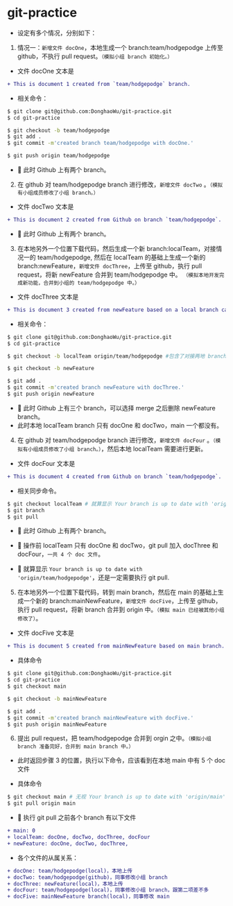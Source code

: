 # git-practice

- 设定有多个情况，分别如下：

1. 情况一：`新增文件 docOne`，本地生成一个 branch:team/hodgepodge 上传至 github，不执行 pull request。`（模拟小组 branch 初始化。）`

- 文件 docOne 文本是

```diff
+ This is document 1 created from `team/hodgepodge` branch.
```

- 相关命令：

```bash
$ git clone git@github.com:DonghaoWu/git-practice.git
$ cd git-practice

$ git checkout -b team/hodgepodge
$ git add .
$ git commit -m'created branch team/hodgepodge with docOne.'

$ git push origin team/hodgepodge
```

- :gem: 此时 Github 上有两个 branch。

2. 在 github 对 team/hodgepodge branch 进行修改，`新增文件 docTwo` 。`（模拟有小组成员修改了小组 branch。）`

- 文件 docTwo 文本是

```diff
+ This is document 2 created from Github on branch `team/hodgepodge`.
```

- :gem: 此时 Github 上有两个 branch。

3. 在本地另外一个位置下载代码，然后生成一个新 branch:localTeam，对接情况一的 team/hodgepodge, 然后在 localTeam 的基础上生成一个新的 branch:newFeature，`新增文件 docThree`，上传至 github，执行 pull request，将新 newFeature 合并到 team/hodgepodge 中。 `（模拟本地开发完成新功能，合并到小组的 team/hodgepodge 中。）`

- 文件 docThree 文本是

```diff
+ This is document 3 created from newFeature based on a local branch called localTeam which is based on a remote branch called team/hodgepodge.
```

- 相关命令：

```bash
$ git clone git@github.com:DonghaoWu/git-practice.git
$ cd git-practice

$ git checkout -b localTeam origin/team/hodgepodge #包含了对接两地 branch，下载 remote branch，并转换至 local branch 三个动作。

$ git checkout -b newFeature

$ git add .
$ git commit -m'created branch newFeature with docThree.'
$ git push origin newFeature
```

- :gem: 此时 Github 上有三个 branch，可以选择 merge 之后删除 newFeature branch。
- 此时本地 localTeam branch 只有 docOne 和 docTwo，main 一个都没有。

4. 在 github 对 team/hodgepodge branch 进行修改，`新增文件 docFour` 。`（模拟有小组成员修改了小组 branch。）`，然后本地 localTeam 需要进行更新。

- 文件 docFour 文本是

```diff
+ This is document 4 created from Github on branch `team/hodgepodge`.
```

- 相关同步命令。

```bash
$ git checkout localTeam # 就算显示 Your branch is up to date with 'origin/team/hodgepodge'，还是需要执行 git pull 的
$ git branch
$ git pull
```

- :gem: 此时 Github 上有两个 branch。
- :gem: 操作前 localTeam 只有 docOne 和 docTwo，git pull 加入 docThree 和 docFour，`一共 4 个 doc 文件`。

- :gem: 就算显示 `Your branch is up to date with 'origin/team/hodgepodge'`，还是一定需要执行 git pull.

5. 在本地另外一个位置下载代码，转到 main branch，然后在 main 的基础上生成一个新的 branch:mainNewFeature，`新增文件 docFive`，上传至 github，执行 pull request，将新 branch 合并到 origin 中。`（模拟 main 已经被其他小组修改了）`。

- 文件 docFive 文本是

```diff
+ This is document 5 created from mainNewFeature based on main branch.
```

- 具体命令

```bash
$ git clone git@github.com:DonghaoWu/git-practice.git
$ cd git-practice
$ git checkout main

$ git checkout -b mainNewFeature

$ git add .
$ git commit -m'created branch mainNewFeature with docFive.'
$ git push origin mainNewFeature
```

6.  提出 pull request，把 team/hodgepodge 合并到 orgin 之中。`（模拟小组 branch 准备完好，合并到 main branch 中。）`

- 此时返回步骤 3 的位置，执行以下命令，应该看到在本地 main 中有 5 个 doc 文件

- 具体命令

```bash
$ git checkout main # 无视 Your branch is up to date with 'origin/main'，继续执行以下命令.
$ git pull origin main
```

- :gem: 执行 git pull 之前各个 branch 有以下文件

```diff
+ main: 0
+ localTeam: docOne, docTwo, docThree, docFour
+ newFeature: docOne, docTwo, docThree,
```

- 各个文件的从属关系：

```diff
+ docOne: team/hodgepodge(local)，本地上传
+ docTwo: team/hodgepodge(github)，同事修改小组 branch
+ docThree: newFeature(local)，本地上传
+ docFour: team/hodgepodge(local)，同事修改小组 branch，跟第二项差不多
+ docFive: mainNewFeature branch(local)，同事修改 main
```
